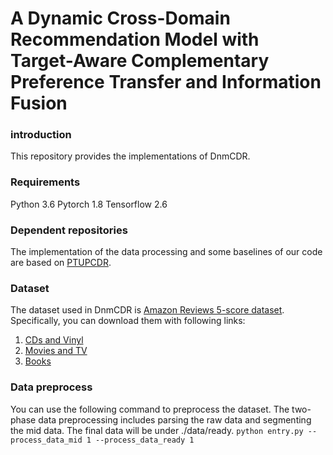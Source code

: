 # A Dynamic Cross-Domain Recommendation Model with Target-Aware Complementary Preference Transfer and Information Fusion
### introduction
This repository provides the implementations of DnmCDR.
### Requirements
Python 3.6
Pytorch 1.8
Tensorflow 2.6
### Dependent repositories
The implementation of the data processing and some baselines of our code are based on [PTUPCDR](https://github.com/easezyc/WSDM2022-PTUPCDR).​
### Dataset
The dataset used in DnmCDR is [Amazon Reviews 5-score dataset](http://jmcauley.ucsd.edu/data/amazon/links.html). Specifically, you can download them with following links:
1. [CDs and Vinyl](http://snap.stanford.edu/data/amazon/productGraph/categoryFiles/reviews_CDs_and_Vinyl_5.json.gz)
2. [Movies and TV](http://snap.stanford.edu/data/amazon/productGraph/categoryFiles/reviews_Movies_and_TV_5.json.gz)
3. [Books](http://snap.stanford.edu/data/amazon/productGraph/categoryFiles/reviews_Books_5.json.gz)

### Data preprocess
You can use the following command to preprocess the dataset. The two-phase data preprocessing includes parsing the raw data and segmenting the mid data. The final data will be under ./data/ready.
`python entry.py --process_data_mid 1 --process_data_ready 1`
